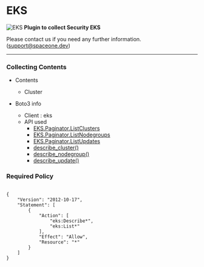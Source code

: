 # EKS

![EKS](https://spaceone-custom-assets.s3.ap-northeast-2.amazonaws.com/console-assets/icons/cloud-services/aws/Amazon-Elastic-Kubernetes-Service.svg)
**Plugin to collect Security EKS**

Please contact us if you need any further information. (<support@spaceone.dev>)

---

### Collecting Contents

- Contents
  - Cluster
  
- Boto3 info
  - Client : eks
  - API used
    - [EKS.Paginator.ListClusters](https://boto3.amazonaws.com/v1/documentation/api/latest/reference/services/eks.html#EKS.Paginator.ListClusters)
    - [EKS.Paginator.ListNodegroups](https://boto3.amazonaws.com/v1/documentation/api/latest/reference/services/eks.html#EKS.Paginator.ListNodegroups)
    - [EKS.Paginator.ListUpdates](https://boto3.amazonaws.com/v1/documentation/api/latest/reference/services/eks.html#EKS.Paginator.ListUpdates)
    - [describe_cluster()](https://boto3.amazonaws.com/v1/documentation/api/latest/reference/services/eks.html#EKS.Client.describe_cluster)
    - [describe_nodegroup()](https://boto3.amazonaws.com/v1/documentation/api/latest/reference/services/eks.html#EKS.Client.describe_nodegroup)
    - [describe_update()](https://boto3.amazonaws.com/v1/documentation/api/latest/reference/services/eks.html#EKS.Client.describe_update)

### Required Policy
  
<pre>
<code>
{
    "Version": "2012-10-17",
    "Statement": [
        {
            "Action": [
                "eks:Describe*",
                "eks:List*"
            ],
            "Effect": "Allow",
            "Resource": "*"
        }
    ]
}
</code>
</pre>